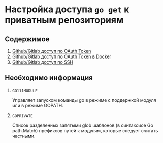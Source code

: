 # Настройка доступа `go get` к приватным репозиториям

## Содержимое

1. [Github/Gitlab доступ по OAuth Token](access_token.md)
2. [Github/Gitlab доступ по OAuth Token в Docker](access_token_docker.md)
3. [Github/Gitlab доступ по SSH](ssh.md)

## Необходимо информация

1. `GO111MODULE`

    Управляет запуском команды go в режиме с поддержкой модуля или в режиме GOPATH.

2. `GOPRIVATE`

    Список разделенных запятыми glob шаблонов (в синтаксисе Go path.Match) префиксов путей к модулям, которые следует считать частными.
